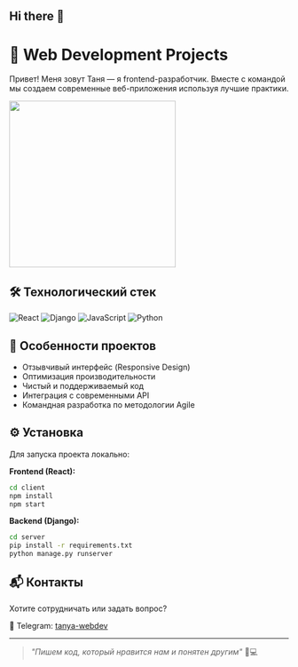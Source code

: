 ## Hi there 👋

# 🚀 Web Development Projects 

Привет! Меня зовут Таня — я frontend-разработчик. Вместе с командой мы создаем современные веб-приложения используя лучшие практики.

<image src="https://github.com/user-attachments/assets/c49b94bb-d6fd-4c23-a0d7-c703d20a1b22" width="300px">

## 🛠 Технологический стек
![React](https://img.shields.io/badge/React-20232A?style=flat&logo=react&logoColor=61DAFB)
![Django](https://img.shields.io/badge/Django-092E20?style=flat&logo=django&logoColor=white)
![JavaScript](https://img.shields.io/badge/JavaScript-F7DF1E?style=flat&logo=javascript&logoColor=black)
![Python](https://img.shields.io/badge/Python-3776AB?style=flat&logo=python&logoColor=white)

## 🌟 Особенности проектов
- Отзывчивый интерфейс (Responsive Design)
- Оптимизация производительности
- Чистый и поддерживаемый код
- Интеграция с современными API
- Командная разработка по методологии Agile



## ⚙️ Установка
Для запуска проекта локально:

**Frontend (React):**
```bash
cd client
npm install
npm start
```

**Backend (Django):**
```bash
cd server
pip install -r requirements.txt
python manage.py runserver
```

## 📬 Контакты
Хотите сотрудничать или задать вопрос?  
  
💼 Telegram: [tanya-webdev](t.me/ppkk134)  

---

> *"Пишем код, который нравится нам и понятен другим"* 👩💻
